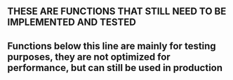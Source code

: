 ## THESE ARE FUNCTIONS THAT STILL NEED TO BE IMPLEMENTED AND TESTED



## Functions below this line are mainly for testing purposes, they are not optimized for performance, but can still be used in production

